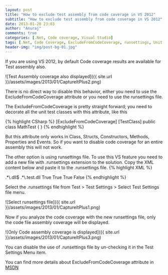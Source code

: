 ```yaml
---
layout: post
title: "How to exclude test assembly from code coverage in VS 2012"
subtitle: "How to exclude test assembly from code coverage in VS 2012"
date: 2013-01-28 23:03
author: "Anuraj"
comments: true
categories: [.Net, Code coverage, Visual Studio]
tags: [.Net, Code Coverage, ExcludeFromCodeCoverage, runsettings, Unit Testing, Visual Studio]
header-img: "img/post-bg-01.jpg"
---
```

If you are using VS 2012, by default Code coverage results are available for Test assembly also. 

![Test Assembly coverage also displayed]({{ site.url }}/assets/images/2013/01/CaptureItPlus2.png)

There is no direct way to disable this behavior, either you need to use the ExcludeFromCodeCoverage attribute or you need to use the runsettings file.

The ExcludeFromCodeCoverage is pretty straight forward; you need to decorate all the unit test classes with this attribute, like this

{% highlight CSharp %}
[ExcludeFromCodeCoverage]
[TestClass] 
public class MathTest
{
}
{% endhighlight %}

But this attribute only works in Class, Structs, Constructors, Methods, Properties and Events. So if you want to disable code coverage for an entire assembly this will not work.

The other option is using runsettings file. To use this VS feature you need to add a new file with .runsettings extension to the solution. Copy the XML content below and paste it to the .runsettings file. 
{% highlight XML %}
<?xml version="1.0" encoding="utf-8"?>
<RunSettings>
  <DataCollectionRunSettings>
    <DataCollectors>
      <DataCollector friendlyName="Code Coverage" 
                     uri="datacollector://Microsoft/CodeCoverage/2.0" 
                     assemblyQualifiedName="Microsoft.VisualStudio.Coverage.DynamicCoverageDataCollector, Microsoft.VisualStudio.TraceCollector, Version=11.0.0.0, Culture=neutral, PublicKeyToken=b03f5f7f11d50a3a">
        <Configuration>
          <CodeCoverage>
            <ModulePaths>
              <Include>
                <ModulePath>.*\.dll$</ModulePath>
              </Include>
              <Exclude>
                <ModulePath>.*\.test.dll</ModulePath>
              </Exclude>
            </ModulePaths>
            <UseVerifiableInstrumentation>True</UseVerifiableInstrumentation>
            <AllowLowIntegrityProcesses>True</AllowLowIntegrityProcesses>
            <CollectFromChildProcesses>True</CollectFromChildProcesses>
            <CollectAspDotNet>False</CollectAspDotNet>
          </CodeCoverage>
        </Configuration>
      </DataCollector>
    </DataCollectors>
  </DataCollectionRunSettings>
</RunSettings>
{% endhighlight %}

Select the .runsettings file from Test > Test Settings > Select Test Settings file menu.

![Select runsettings file]({{ site.url }}/assets/images/2013/01/CaptureItPlus1.png)

Now if you analyze the code coverage with the new runsettings file, only the code file assembly coverage will be displayed.

![Only Code assembly coverage is displayed]({{ site.url }}/assets/images/2013/01/CaptureItPlus3.png)

You can disable the use of .runsettings file by un-checking it in the Test Settings Menu item.

You can find more details about ExcludeFromCodeCoverage attribute in [MSDN](http://msdn.microsoft.com/en-us/library/system.diagnostics.codeanalysis.excludefromcodecoverageattribute.aspx)
